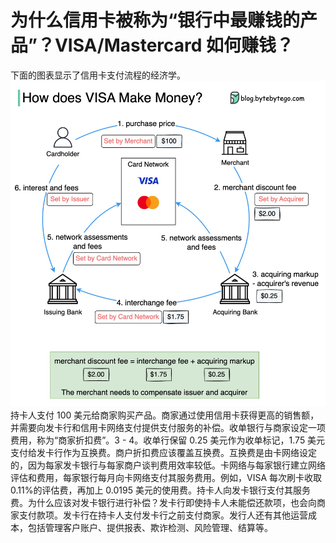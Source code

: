 # 为什么信用卡被称为“银行中最赚钱的产品”？VISA/Mastercard 如何赚钱？

下面的图表显示了信用卡支付流程的经济学。![](../images/how%20does%20visa%20makes%20money.jpg)持卡人支付 100 美元给商家购买产品。商家通过使用信用卡获得更高的销售额，并需要向发卡行和信用卡网络支付提供支付服务的补偿。收单银行与商家设定一项费用，称为“商家折扣费”。3 - 4。收单行保留 0.25 美元作为收单标记，1.75 美元支付给发卡行作为互换费。商户折扣费应该覆盖互换费。互换费是由卡网络设定的，因为每家发卡银行与每家商户谈判费用效率较低。卡网络与每家银行建立网络评估和费用，每家银行每月向卡网络支付其服务费用。例如，VISA 每次刷卡收取 0.11%的评估费，再加上 0.0195 美元的使用费。持卡人向发卡银行支付其服务费。为什么应该对发卡银行进行补偿？发卡行即使持卡人未能偿还款项，也会向商家支付款项。发卡行在持卡人支付发卡行之前支付商家。发行人还有其他运营成本，包括管理客户账户、提供报表、欺诈检测、风险管理、结算等。